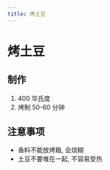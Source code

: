 ```yaml
---
title: 烤土豆
---
```


# 烤土豆

## 制作

1. 400 华氏度
2. 烤制 50-60 分钟

## 注意事项

- 香料不能放烤箱, 会烧糊
- 土豆不要堆在一起, 不容易受热
